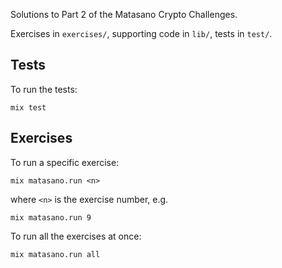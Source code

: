 Solutions to Part 2 of the Matasano Crypto Challenges.

Exercises in `exercises/`, supporting code in `lib/`, tests in `test/`.

Tests
-----

To run the tests:

    mix test

Exercises
---------

To run a specific exercise:

    mix matasano.run <n>

where `<n>` is the exercise number, e.g.

    mix matasano.run 9

To run all the exercises at once:

    mix matasano.run all
